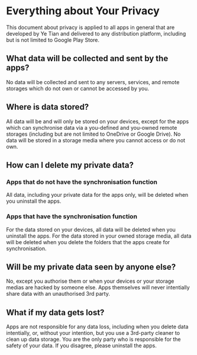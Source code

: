 # Everything about Your Privacy

This document about privacy is applied to all apps in general that are developed by Ye Tian 
and delivered to any distribution platform, including but is not limited to Google Play Store.

## What data will be collected and sent by the apps?
No data will be collected and sent to any servers, services, and remote storages which do not own or cannot be accessed by you. 

## Where is data stored?
All data will be and will only be stored on your devices, except for the apps which can synchronise data 
via a you-defined and you-owned remote storages (including but are not limited to OneDrive or Google Drive).
No data will be stored in a storage media where you cannot access or do not own.

## How can I delete my private data? 

### Apps that do not have the synchronisation function
All data, including your private data for the apps only, will be deleted when you uninstall the apps.

### Apps that have the synchronisation function
For the data stored on your devices, all data will be deleted when you uninstall the apps.
For the data stored in your owned storage media, all data will be deleted when you delete the folders that the apps create for synchronisation.

## Will be my private data seen by anyone else?
No, except you authorise them or when your devices or your storage medias are hacked by someone else.
Apps themselves will never intentially share data with an unauthorised 3rd party.

## What if my data gets lost?
Apps are not responsible for any data loss, including when you delete data intentially, or, without your intention, but you use a 3rd-party cleaner to clean up data storage.
You are the only party who is responsible for the safety of your data. If you disagree, please uninstall the apps.



